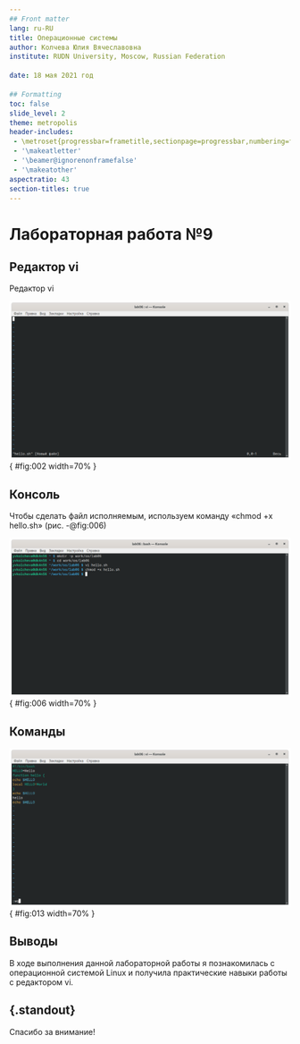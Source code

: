 ```yaml
---
## Front matter
lang: ru-RU
title: Операционные системы 
author: Колчева Юлия Вячеславовна
institute: RUDN University, Moscow, Russian Federation

date: 18 мая 2021 год

## Formatting
toc: false
slide_level: 2
theme: metropolis
header-includes: 
 - \metroset{progressbar=frametitle,sectionpage=progressbar,numbering=fraction}
 - '\makeatletter'
 - '\beamer@ignorenonframefalse'
 - '\makeatother'
aspectratio: 43
section-titles: true
---
```


# Лабораторная работа №9

## Редактор vi
Редактор vi


![Редактор vi](image/2.png){ #fig:002 width=70% }

## Консоль

Чтобы сделать файл исполняемым, используем команду «chmod +x hello.sh» (рис. -@fig:006)

![Исполняемый файл](image/6.png){ #fig:006 width=70% }

## Команды

![Команды](image/13.png){ #fig:013 width=70% }



## Выводы

В ходе выполнения данной лабораторной работы я познакомилась с операционной системой Linux и получила практические навыки работы с редактором vi.


## {.standout}

Спасибо за внимание!
